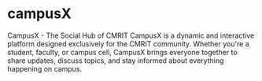 # campusX
CampusX - The Social Hub of CMRIT CampusX is a dynamic and interactive platform designed exclusively for the CMRIT community. Whether you're a student, faculty, or campus cell, CampusX brings everyone together to share updates, discuss topics, and stay informed about everything happening on campus.
